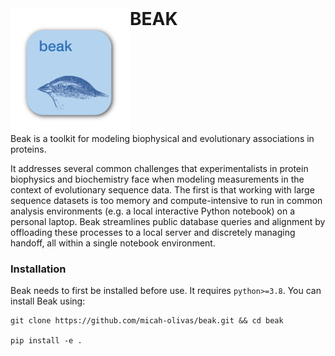 <div style="display: flex; align-items: top;">
     <img src="misc/icon-transparent.png" alt="BEAK icon" align="right" height=200pt/>
     <h1 style="margin: 0;">BEAK</h3>
</div>
Beak is a toolkit for modeling biophysical and evolutionary associations in proteins. 

It addresses several common challenges that experimentalists in protein biophysics and biochemistry face when modeling measurements in the context of evolutionary sequence data. The first is that working with large sequence datasets is too memory and compute-intensive to run in common analysis environments (e.g. a local interactive Python notebook) on a personal laptop. Beak streamlines public database queries and alignment by offloading these processes to a local server and discretely managing handoff, all within a single notebook environment.

### Installation
Beak needs to first be installed before use. It requires `python>=3.8`. You can install Beak using:
```
git clone https://github.com/micah-olivas/beak.git && cd beak

pip install -e .
```

